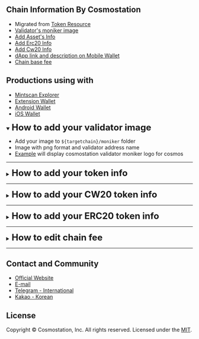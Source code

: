 ## Chain Information By Cosmostation

- Migrated from [Token Resource](https://github.com/cosmostation/cosmostation_token_resource)
- [Validator's moniker image](https://github.com/cosmostation/chainlist/tree/main#how-to-add-your-validator-image)
- [Add Asset's Info](https://github.com/cosmostation/chainlist/tree/main#how-to-add-your-token-info)
- [Add Erc20 Info](https://github.com/cosmostation/chainlist/tree/main#how-to-add-your-erc20-token-info)
- [Add Cw20 Info](https://github.com/cosmostation/chainlist/tree/main#how-to-add-your-cw20-token-info)
- [dApp link and description on Mobile Wallet](https://github.com/cosmostation/chainlist/tree/main/dapp)
- [Chain base fee](https://github.com/cosmostation/chainlist/tree/main#how-to-edit-chain-fee)


## Productions using with

- [Mintscan Explorer](https://mintscan.io)
- [Extension Wallet](https://bit.ly/3VhVJIF)
- [Android Wallet](https://bit.ly/2BWex9D)
- [iOS Wallet](https://apple.co/2IAM3Xm)


<details open>
  <summary><h2 style='display: inline; font-size: 24px'>How to add your validator image</h2></summary>

 - Add your image to `${targetchain}/moniker` folder
 - Image with png format and validator address name
 - [Example](https://github.com/cosmostation/chainlist/tree/main/chain/cosmos/cosmosvaloper1clpqr4nrk4khgkxj78fcwwh6dl3uw4epsluffn.png) will display cosmostation validator moniker logo for cosmos
</details>

---

<details>
  <summary><h2 style='display: inline; font-size: 24px'>How to add your token info</h2></summary>

‼️ Please be noted that tokens of Testnets and unverified networks may not be merged to master.
1. Fork this repo to your own github account
2. Clone fork and create new branch

   ```shell
   git clone git@github.com:YOUR_ACCOUNT/chainlist.git
   cd chainlist
   git branch <branch_name>
   git checkout <branch_name>
   ```

3. Add the info of your token in the chain that your token needs to be displayed
   - Common info to fill
     - `denom`
       - token's denom
     - `type`
       - `staking` refers that the token is the native staking token of a chain.
       - `native` refers that the token is a native token issued on a chain, but not the staking token.
       - `ibc` refers that the token was ibc transferred.
       - `pool` refers that the token represents a pool token.
       - `bridge` refers that the token is a bridge token.
       - `cw20` refers that the token is a cw20 token.
       - `erc20` refers thatthe token is an erc20 token.
     - `origin_chain`
       - The origin chain where this token was issued.
     - `origin_denom`
       - Original denom of the token.
     - `origin_type`
       - Original type of the token. [ staking, native, pool, ibc, bridge, cw20, erc20 ]
     - `symbol`
       - The displayed name of the token in the list.
     - `decimals`
       - Token's decimals.
     - `image` (optional)
       - Image route of the token.
       - Add image in `${targetchain}/asset` folder.
         - Make sure to upload a `png` file.
     - `coinGeckoId`
       - Coin gecko site's API ID <ex) https://www.coingecko.com/en/coins/cosmos-hub -> API ID: cosmos>
       - Empty string if none
   - If the type is staking, provide the info below:
     - `description`
       - A brief summary of the token
- If the type is ibc, provide the info below:
  - `enable` (optional)
    - `true` if ibc transmission is possible
  - `channel` (optional)
  - `port` (optional)
    - Add the token's channel and port
    - `counter_party` (optional)
    - `channel`
      - `port`
        - Add counter party's channel and port
      - `denom`
      - Token's denom before ibc transfer
   - `path` (optional)
    - If the token was transferred via ibc, bridge or other path, provide full details of where it was transferred from.
    - If the type is bridge, provide the info below:
    - `path` (optional)
      - If the token was transferred via ibc, bridge or other path, provide full details of where it was transferred from.
    - `contract` (optional)
      - If the token was transferred via contract, provide the contract address.

---

- Native Token
  `chain/${chain}/assets.json`

  ```json
  // example OSMOSIS
  [
    {
      "denom": "uosmo",
      "type": "staking",
      "origin_chain": "osmosis",
      "origin_denom": "uosmo",
      "origin_type": "staking",
      "symbol": "OSMO",
      "decimals": 6,
      "description": "Osmosis Staking Coin",
      "image": "osmosis/asset/osmo.png",
      "coinGeckoId": "osmosis"
    },
    {
      "denom": "uion",
      "type": "native",
      "origin_chain": "osmosis",
      "origin_denom": "uion",
      "origin_type": "native",
      "symbol": "ION",
      "decimals": 6,
      "description": "Native Coin",
      "image": "osmosis/asset/ion.png",
      "coinGeckoId": "ion"
    },
    // example KUJIRA
    {
      "denom": "factory/kujira1qk00h5atutpsv900x202pxx42npjr9thg58dnqpa72f2p7m2luase444a7/uusk",
      "type": "native",
      "origin_chain": "kujira",
      "origin_denom": "factory/kujira1qk00h5atutpsv900x202pxx42npjr9thg58dnqpa72f2p7m2luase444a7/uusk",
      "origin_type": "native",
      "symbol": "USK",
      "decimals": 6,
      "description": "USK Stable Asset",
      "image": "kujira/asset/usk.png",
      "coinGeckoId": "usk"
    },
  ]
  ```

- IBC Token

  ```json
  [
    // example COSMOS
    {
      "denom": "ibc/14F9BC3E44B8A9C1BE1FB08980FAB87034C9905EF17CF2F5008FC085218811CC",
      "type": "ibc",
      "origin_chain": "osmosis",
      "origin_denom": "uosmo",
      "origin_type": "staking",
      "symbol": "OSMO",
      "decimals": 6,
      "enable": true,
      "path": "osmosis>cosmos",
      "channel": "channel-141",
      "port": "transfer",
      "counter_party": {
        "channel": "channel-0",
        "port": "transfer",
        "denom": "uosmo"
      },
      "image": "osmosis/asset/osmo.png", // Set image route for base_denom
      "coinGeckoId": "osmosis"
    },
    // example IRIS
    {
      "denom": "ibc/E244B968EE0D1EC047E7516F6ABECE7B68E9FD93B4BD8D08D13642247416BB17",
      "type": "ibc",
      "origin_denom": "weth",
      "origin_type": "erc20",
      "symbol": "WETH",
      "origin_chain": "ethereum",
      "decimals": 18,
      "enable": true,
      "path": "ethereum>gravity-bridge>iris",
      "channel": "channel-29",
      "port": "transfer",
      "counter_party": {
        "channel": "channel-47",
        "port": "transfer",
        "denom": "gravity0xC02aaA39b223FE8D0A0e5C4F27eAD9083C756Cc2"
      },
      "image": "ethereum/asset/weth.png", // Set image route for base_denom
      "coinGeckoId": "weth",
      "contract": "0xC02aaA39b223FE8D0A0e5C4F27eAD9083C756Cc2"

    }
  ]
  ```

- Bridge Token

  ```json
  [
    // example GRAVITY-BRIDGE
    {
      "denom": "gravity0x2260fac5e5542a773aa44fbcfedf7c193bc2c599",
      "type": "bridge",
      "origin_chain": "ethereum",
      "origin_denom": "wbtc",
      "origin_type": "erc20",
      "symbol": "WBTC",
      "decimals": 8,
      "path": "ethereum>gravity-bridge",
      "image": "ethereum/asset/wbtc.png",
      "coinGeckoId": "wrapped-bitcoin",
      "contract": "0x2260fac5e5542a773aa44fbcfedf7c193bc2c599"
    },
    // example IRIS
    {
      "denom": "htltbcbusd",
      "type": "bridge",
      "origin_chain": "bnb-beacon-chain",
      "origin_denom": "busd",
      "origin_type": "bep2",
      "symbol": "BUSD",
      "decimals": 8,
      "path": "bnb-beacon-chain>iris",
      "image": "bnb-beacon-chain/asset/busd.png",
      "coinGeckoId": "binance-usd"
    },
  ]
  ```

- Pool Token

  ```json
  // example COSMOS
  [
    {
      "denom": "poolDFB8434D5A80B4EAFA94B6878BD5B85265AC6C5D37204AB899B1C3C52543DA7E",
      "type": "pool",
      "origin_chain": "cosmos",
      "origin_denom": "poolDFB8434D5A80B4EAFA94B6878BD5B85265AC6C5D37204AB899B1C3C52543DA7E",
      "origin_type": "pool",
      "symbol": "GDEX-1",
      "decimals": 6,
      "description": "pool/1",
      "image": "cosmos/asset/pool.png", // Add pool image in the target chain’s folder
      "coinGeckoId": ""
    },
  ]
  ```

4. Commit and push to your fork

   ```shell
   git add -A
   git commit -m “Add <YOUR TOKEN NAME>”
   git push origin <branch_name>
   ```

5. From your repository, make pull request (PR)
</details>

---

<details>
  <summary><h2 style='display: inline; font-size: 24px'>How to add your CW20 token info</h2></summary>

  [Juno Cw20](https://github.com/cosmostation/chainlist/blob/main/chain/juno/contract.json) list supporting
  1. Fork this repo to your own github account\
  2. Clone fork and create new branch

   ```shell
   git clone git@github.com:YOUR_ACCOUNT/chainlist.git
   cd chainlist
   git branch <branch_name>
   git checkout <branch_name>
   ```

   3. Add the info of your token in the chain that your token needs to be displayed
   If there is no chain in the list, create a folder for the chain and add info in the folder
   Then add the name of the folder in: supports.json
   Changes will be updated within 24 hours after merged to master
   - `chainId`
     - -1
   - `chainName`
     - Chain with the token
   - `address`
     - Token's contract_address
   - `symbol`
     - Name of token's symbol
   - `description`
     - A brief summary of the token
   - `decimals`
     - Decimal of the token
   - `image`
     - Image route of the token
     - `/${targetChain}/asset` add image in the folder
     - Make sure to upload a `png` file
   - `default`
     - default value is `false`
   - `coinGeckoId`
     - Coin gecko site's API ID <ex) https://www.coingecko.com/en/coins/cosmos-hub -> API ID: cosmos>
     - Empty string if none

---

- Cw20 Token
  `chain/${targetChain}/contract.json`

  ```json
  // example JUNO
  [
    {
      "chainId": -1,
      "chainName": "juno",
      "address": "juno1pqht3pkhr5fpyre2tw3ltrzc0kvxknnsgt04thym9l7n2rmxgw0sgefues",
      "symbol": "DAO",
      "description": "DAO DAO",
      "decimals": 6,
      "image": "juno/asset/dao.png",
      "default": false,
      "coinGeckoId": ""
    },
    {
      "chainId": -1,
      "chainName": "juno",
      "address": "juno168ctmpyppk90d34p3jjy658zf5a5l3w8wk35wht6ccqj4mr0yv8s4j5awr",
      "symbol": "NETA",
      "description": "NETA",
      "decimals": 6,
      "image": "juno/asset/neta.png",
      "default": true,
      "coinGeckoId": "neta"
    },
  ]
  ```

  4. Commit and push to your fork

  ```shell
    git add -A
    git commit -m “Add <YOUR TOKEN NAME>”
    git push origin <branch_name>
  ```

  5. From your repository, make pull request (PR)
  </details>

---

<details>
  <summary><h2 style='display: inline; font-size: 24px'>How to add your ERC20 token info</h2></summary>

  [Evmos Erc20](https://github.com/cosmostation/chainlist/blob/main/chain/evmos/contract.json) list supporting

  1. Fork this repo to your own github account
  2. Clone fork and create new branch

   ```shell
   git clone git@github.com:YOUR_ACCOUNT/chainlist.git
   cd chainlist
   git branch <branch_name>
   git checkout <branch_name>
   ```

   3. Add the info of your token in the chain that your token needs to be displayed
   If there is no chain in the list, create a folder for the chain and add info in the folder
   Then add the name of the folder in: supports.json
   Changes will be updated within 24 hours after merged to master
   - `chainId`
     - ChainId of the chain
   - `address`
     - Token's contract_address
   - `chainName`
     - Name of the displayed token
   - `symbol`
     - Name of token's symbol
   - `decimals`
     - Decimal of the token
   - `image`
     - Image route of the token
     - `/${targetChain}/asset` add image in the folder
     - Make sure to upload a `png`file
   - `default`
     - default value is `false`
   - `coinGeckoId` (optional)
     - Coin gecko site's API ID <ex) https://www.coingecko.com/en/coins/cosmos-hub -> API ID: cosmos>
     - Empty string if none

   ---

- ERC20 Token
  `chain/${targetChain}/contract.json`

  ```json
  // example EVMOS
  [
    {
      "chainId": 9001,
      "chainName": "evmos",
      "address": "0xD4949664cD82660AaE99bEdc034a0deA8A0bd517",
      "symbol": "WEVMOS",
      "description": "Wrapped Evmos",
      "decimals": 18,
      "image": "evmos/asset/wevmos.png",
      "default": true,
      "coinGeckoId": "evmos"
    },
    {
      "chainId": 9001,
      "chainName": "evmos",
      "address": "0xb72A7567847abA28A2819B855D7fE679D4f59846",
      "symbol": "ceUSDT",
      "description": "Tether USD (Celer)",
      "decimals": 6,
      "image": "ethereum/asset/usdt.png",
      "default": false,
      "coinGeckoId": "tether"
    },
  ]
  ```

  4. Commit and push to your fork

   ```shell
   git add -A
   git commit -m “Add <YOUR TOKEN NAME>”
   git push origin <branch_name>
   ```

  5. From your repository, make pull request (PR)
</details>

---

<details>
  <summary><h2 style='display: inline; font-size: 24px'>How to edit chain fee</h2></summary>

  [Cosmos fee](https://github.com/cosmostation/chainlist/blob/main/chain/cosmos/fee.json) list supporting
  - `${targetChain}/fee.json` Edit rate and make pull request (PR)

  ```json
  {
    "base" : "1",
    "rate" : [
      "0.00025uatom",
      "0.0025uatom",
      "0.025uatom"
    ]
  }
  ```
</details>

---

## Contact and Community
- [Official Website](https://www.cosmostation.io)
- [E-mail](support@cosmostation.io)
- [Telegram - International](https://t.me/cosmostation)
- [Kakao - Korean](https://open.kakao.com/o/g6KKSe5)

## License
Copyright © Cosmostation, Inc. All rights reserved.
Licensed under the [MIT](LICENSE).

